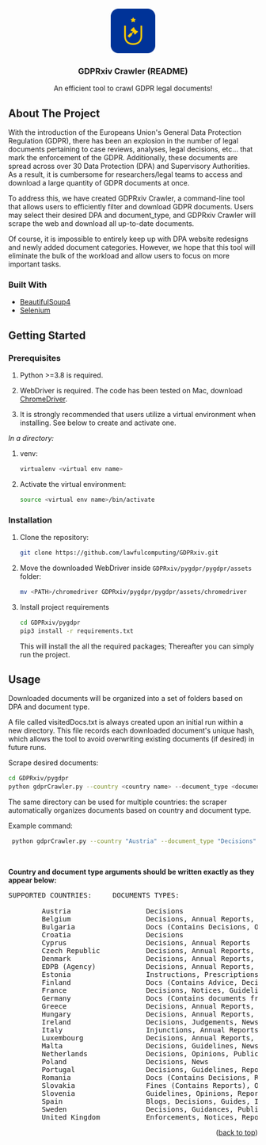 <div id="top"></div>




<br />
<div align="center">
  <a href="https://github.com/lawfulcomputing/GDPRxiv/tree/main/pygdpr">
    <img src="images/logo.png" alt="Logo" width="90" height="90">
  </a>

  <h3 align="center">GDPRxiv Crawler (README)</h3>

  <p align="center">
    An efficient tool to crawl GDPR legal documents!
    
  </p>
</div>


## About The Project

With the introduction of the Europeans Union's General Data Protection Regulation (GDPR), there has been an explosion in the number of legal 
documents pertaining to case reviews, analyses, legal decisions, etc... that mark the enforcement of the GDPR.
Additionally, these documents are spread across over 30 Data Protection (DPA) and Supervisory Authorities. As a result, it is 
cumbersome for researchers/legal teams to access and download a large quantity of GDPR documents at once.

To address this, we have created GDPRxiv Crawler, a command-line tool that allows users to efficiently filter and
download GDPR documents. Users may select their desired DPA and document_type, and GDPRxiv Crawler will scrape the web
and download all up-to-date documents. 

Of course, it is impossible to entirely keep up with DPA website redesigns and newly added document categories. 
However, we hope that this tool will eliminate the bulk of the workload and allow users to focus on more important tasks.



### Built With

* [BeautifulSoup4](https://www.crummy.com/software/BeautifulSoup/bs4/doc/)
* [Selenium](https://www.selenium.dev/)



## Getting Started

### Prerequisites

1. Python >=3.8 is required.


3. WebDriver is required. The code has been tested on Mac, download [ChromeDriver](https://chromedriver.chromium.org/downloads).


5. It is strongly recommended that users utilize a virtual environment when installing. 
See below to create and activate one.

_In a directory:_
1. venv:

    ```sh
    virtualenv <virtual env name>
     ```
  
2. Activate the virtual environment:

    ```sh
    source <virtual env name>/bin/activate
    ```

### Installation


1. Clone the repository:
    ```sh
   git clone https://github.com/lawfulcomputing/GDPRxiv.git
   ```
2. Move the downloaded WebDriver inside `GDPRxiv/pygdpr/pygdpr/assets` folder:
    ```sh
   mv <PATH>/chromedriver GDPRxiv/pygdpr/pygdpr/assets/chromedriver
   ```
3. Install project requirements
   ```sh
   cd GDPRxiv/pygdpr
   pip3 install -r requirements.txt
   ```
   This will install the all the required packages; Thereafter you can simply run the project.

## Usage
Downloaded documents will be organized into a set of folders based on DPA and document type.

A file called visitedDocs.txt is always created upon an initial run within a new directory. This file records each downloaded document's unique hash, which allows the tool to avoid overwriting existing documents (if desired) in future runs.

Scrape desired documents:
   ```sh
   cd GDPRxiv/pygdpr
   python gdprCrawler.py --country <country name> --document_type <document type> --path <directory to store documents>
   ```
The same directory can be used for multiple countries: the scraper automatically organizes documents based on country and document type.

Example command:
```sh
 python gdprCrawler.py --country "Austria" --document_type "Decisions" --path "<Your Path>/GDPRxiv/downloaded_documents"
```
&nbsp; 

**Country and document type arguments should be written exactly as they appear below:**

<pre>
SUPPORTED COUNTRIES:     DOCUMENTS TYPES:

        Austria                  Decisions
        Belgium                  Decisions, Annual Reports, Opinions, Guides
        Bulgaria                 Docs (Contains Decisions, Opinions, and Judgements)
        Croatia                  Decisions
        Cyprus                   Decisions, Annual Reports
        Czech Republic           Decisions, Annual Reports, Completed Inspections, Court Rulings, Opinions, Press Releases
        Denmark                  Decisions, Annual Reports, Permissions
        EDPB (Agency)            Decisions, Annual Reports, Guidelines, Letters, Opinions, Recommendations
        Estonia                  Instructions, Prescriptions, Annual Reports
        Finland                  Docs (Contains Advice, Decisions, Guides, Notices)
        France                   Decisions, Notices, Guidelines, Reports
        Germany                  Docs (Contains documents from all the Germany States and Federal DPA)
        Greece                   Decisions, Annual Reports, Guidelines, Opinions, Recommendations
        Hungary                  Decisions, Annual Reports, Notices, Recommendations, Resolutions
        Ireland                  Decisions, Judgements, News, Reports, Blogs, Guidances
        Italy                    Injunctions, Annual Reports, Hearings, Interviews, Newsletters, Publications
        Luxembourg               Decisions, Annual Reports, Opinions
        Malta                    Decisions, Guidelines, News Articles
        Netherlands              Decisions, Opinions, Public Disclosures
        Poland                   Decisions, News
        Portugal                 Decisions, Guidelines, Reports
        Romania                  Docs (Contains Decisions, Reports)
        Slovakia                 Fines (Contains Reports), Opinions
        Slovenia                 Guidelines, Opinions, Reports
        Spain                    Blogs, Decisions, Guides, Infographics, Reports
        Sweden                   Decisions, Guidances, Publications
        United Kingdom           Enforcements, Notices, Reports
</pre>


<p align="right">(<a href="#top">back to top</a>)</p>




